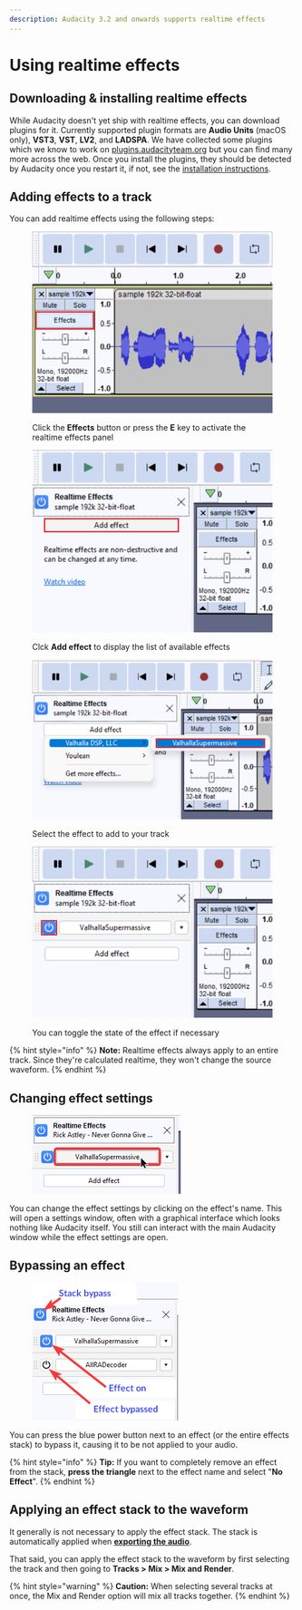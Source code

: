```yaml
---
description: Audacity 3.2 and onwards supports realtime effects
---
```


# Using realtime effects

## Downloading & installing realtime effects

While Audacity doesn't yet ship with realtime effects, you can download plugins for it. Currently supported plugin formats are **Audio Units** (macOS only), **VST3**, **VST**, **LV2**, and **LADSPA**. We have collected some plugins which we know to work on [plugins.audacityteam.org](http://localhost:5000/o/-MhmG2mhIIHTtQPuHV\_k/s/klCVENFte0GRy5IqVz0W/) but you can find many more across the web. Once you install the plugins, they should be detected by Audacity once you restart it, if not, see the [installation instructions](../basics/customizing-audacity/installing-plugins.md).&#x20;

## Adding effects to a track

You can add realtime effects using the following steps:

<div>

<figure><img src="../.gitbook/assets/RT Effects button.png" alt="Click the Effects button or press the E key to activate the realtime effects panel"><figcaption><p>Click the <strong>Effects</strong> button or press the <strong>E</strong> key to activate the realtime effects panel</p></figcaption></figure>

 

<figure><img src="../.gitbook/assets/Add effect button (1).png" alt="Clck Add effect to display the list of available effects"><figcaption><p>Clck <strong>Add effect</strong> to display the list of available effects</p></figcaption></figure>

</div>

<div>

<figure><img src="../.gitbook/assets/RT Effect selected.png" alt="Select the effect to add to your track"><figcaption><p>Select the effect to add to your track</p></figcaption></figure>

 

<figure><img src="../.gitbook/assets/RT Effect Enabled (1).png" alt="Click the blue power button to toggle the state of the effect"><figcaption><p>You can toggle the state of the effect if necessary</p></figcaption></figure>

</div>

{% hint style="info" %}
**Note:** Realtime effects always apply to an entire track. Since they're calculated realtime, they won't change the source waveform.&#x20;
{% endhint %}

## Changing effect settings

<figure><img src="../.gitbook/assets/effects panel effect focus.png" alt=""><figcaption></figcaption></figure>

You can change the effect settings by clicking on the effect's name. This will open a settings window, often with a graphical interface which looks nothing like Audacity itself. You still can interact with the main Audacity window while the effect settings are open.

## Bypassing an effect

<figure><img src="../.gitbook/assets/effects bypasses.png" alt="the stack bypass is the first thing in focus when opening the effects panel. pressing down nagivates to any present effects. Pressing then tab first selects the power button"><figcaption></figcaption></figure>

You can press the blue power button next to an effect (or the entire effects stack) to bypass it, causing it to be not applied to your audio.&#x20;

{% hint style="info" %}
**Tip:** If you want to completely remove an effect from the stack, **press the triangle** next to the effect name and select "**No Effect**".&#x20;
{% endhint %}

## Applying an effect stack to the waveform

It generally is not necessary to apply the effect stack. The stack is automatically applied when [**exporting the audio**](../basics/saving-and-exporting-projects.md#exporting-audio).&#x20;

That said, you can apply the effect stack to the waveform by first selecting the track and then going to **Tracks > Mix > Mix and Render**.&#x20;

{% hint style="warning" %}
**Caution:** When selecting several tracks at once, the Mix and Render option will mix all tracks together.
{% endhint %}
